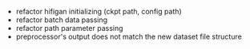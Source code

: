 - refactor hifigan initializing (ckpt path, config path)
- refactor batch data passing
- refactor path parameter passing
- preprocessor's output does not match the new dataset file structure